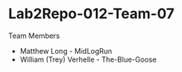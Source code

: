 # Lab2Repo-012-Team-07

Team Members
- Matthew Long - MidLogRun
- William (Trey) Verhelle - The-Blue-Goose
